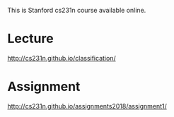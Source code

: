 This is Stanford cs231n course available online. 

# Lecture
http://cs231n.github.io/classification/

# Assignment
http://cs231n.github.io/assignments2018/assignment1/
